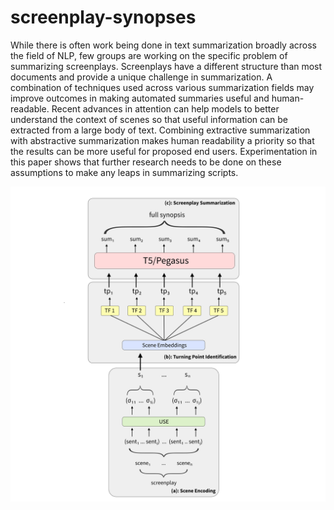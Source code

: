 # screenplay-synopses

While there is often work being done in text summarization broadly across the field of NLP, few groups are working on the specific problem of summarizing screenplays.  Screenplays have a different structure than most documents and provide a unique challenge in summarization.  A combination of techniques used across various summarization fields may improve outcomes in making automated summaries useful and human-readable.  Recent advances in attention can help models to better understand the context of scenes so that useful information can be extracted from a large body of text.  Combining extractive summarization with abstractive summarization makes human readability a priority so that the results can be more useful for proposed end users. Experimentation in this paper shows that further research needs to be done on these assumptions to make any leaps in summarizing scripts.

![Screenplay Synopses](https://raw.githubusercontent.com/erickfm/screenplay-synopses/main/screenplay%20summarization.png)
